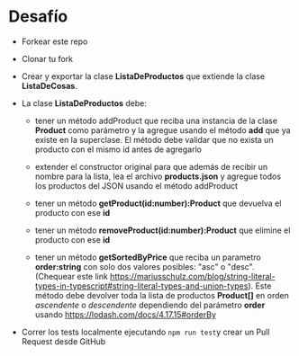 # Desafío

- Forkear este repo
- Clonar tu fork
- Crear y exportar la clase **ListaDeProductos** que extiende la clase **ListaDeCosas**.

- La clase **ListaDeProductos** debe:

  - tener un método addProduct que reciba una instancia de la clase **Product** como parámetro y la agregue usando el método **add** que ya existe en la superclase. El método debe validar que no exista un producto con el mismo id antes de agregarlo

  - extender el constructor original para que además de recibir un nombre para la lista, lea el archivo **products.json** y agregue todos los productos del JSON usando el método addProduct

  - tener un método **getProduct(id:number):Product** que devuelva el producto con ese **id**

  - tener un método **removeProduct(id:number):Product** que elimine el producto con ese **id**

  - tener un método **getSortedByPrice** que reciba un parametro **order:string** con solo dos valores posibles: "asc" o "desc". (Chequear este link https://mariusschulz.com/blog/string-literal-types-in-typescript#string-literal-types-and-union-types). Este método debe devolver toda la lista de productos **Product[]** en orden _ascendente_ o _descendente_ dependiendo del parámetro **order** usando https://lodash.com/docs/4.17.15#orderBy
  
- Correr los tests localmente ejecutando `npm run test`y crear un Pull Request desde GitHub

